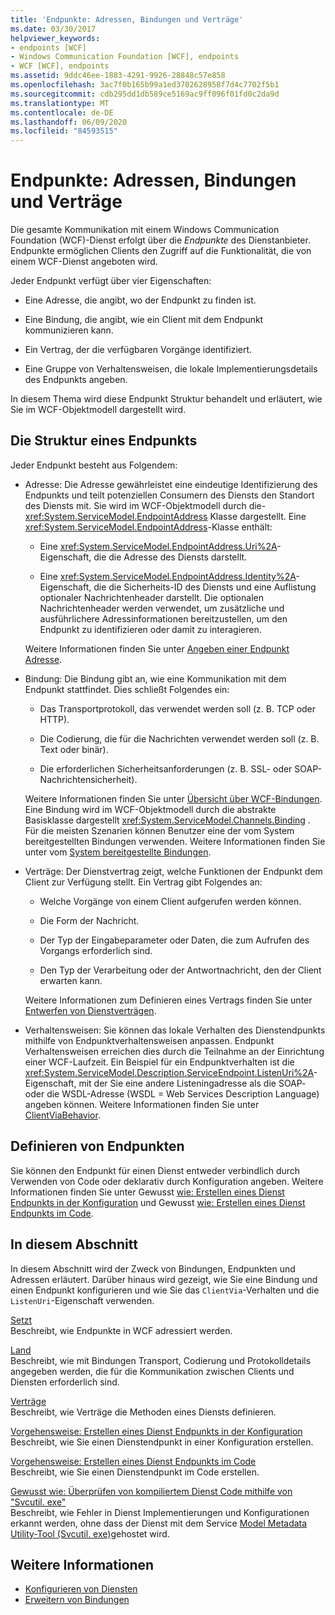 ```yaml
---
title: 'Endpunkte: Adressen, Bindungen und Verträge'
ms.date: 03/30/2017
helpviewer_keywords:
- endpoints [WCF]
- Windows Communication Foundation [WCF], endpoints
- WCF [WCF], endpoints
ms.assetid: 9ddc46ee-1883-4291-9926-28848c57e858
ms.openlocfilehash: 3ac7f0b165b99a1ed3702628958f7d4c7702f5b1
ms.sourcegitcommit: cdb295dd1db589ce5169ac9ff096f01fd0c2da9d
ms.translationtype: MT
ms.contentlocale: de-DE
ms.lasthandoff: 06/09/2020
ms.locfileid: "84593515"
---
```

# <a name="endpoints-addresses-bindings-and-contracts"></a>Endpunkte: Adressen, Bindungen und Verträge

Die gesamte Kommunikation mit einem Windows Communication Foundation (WCF)-Dienst erfolgt über die *Endpunkte* des Dienstanbieter. Endpunkte ermöglichen Clients den Zugriff auf die Funktionalität, die von einem WCF-Dienst angeboten wird.

Jeder Endpunkt verfügt über vier Eigenschaften:

- Eine Adresse, die angibt, wo der Endpunkt zu finden ist.

- Eine Bindung, die angibt, wie ein Client mit dem Endpunkt kommunizieren kann.

- Ein Vertrag, der die verfügbaren Vorgänge identifiziert.

- Eine Gruppe von Verhaltensweisen, die lokale Implementierungsdetails des Endpunkts angeben.

In diesem Thema wird diese Endpunkt Struktur behandelt und erläutert, wie Sie im WCF-Objektmodell dargestellt wird.

## <a name="the-structure-of-an-endpoint"></a>Die Struktur eines Endpunkts

Jeder Endpunkt besteht aus Folgendem:

- Adresse: Die Adresse gewährleistet eine eindeutige Identifizierung des Endpunkts und teilt potenziellen Consumern des Diensts den Standort des Diensts mit. Sie wird im WCF-Objektmodell durch die- <xref:System.ServiceModel.EndpointAddress> Klasse dargestellt. Eine <xref:System.ServiceModel.EndpointAddress>-Klasse enthält:

  - Eine <xref:System.ServiceModel.EndpointAddress.Uri%2A>-Eigenschaft, die die Adresse des Diensts darstellt.

  - Eine <xref:System.ServiceModel.EndpointAddress.Identity%2A>-Eigenschaft, die die Sicherheits-ID des Diensts und eine Auflistung optionaler Nachrichtenheader darstellt. Die optionalen Nachrichtenheader werden verwendet, um zusätzliche und ausführlichere Adressinformationen bereitzustellen, um den Endpunkt zu identifizieren oder damit zu interagieren.

  Weitere Informationen finden Sie unter [Angeben einer Endpunkt Adresse](../specifying-an-endpoint-address.md).

- Bindung: Die Bindung gibt an, wie eine Kommunikation mit dem Endpunkt stattfindet. Dies schließt Folgendes ein:

  - Das Transportprotokoll, das verwendet werden soll (z.&#160;B. TCP oder HTTP).

  - Die Codierung, die für die Nachrichten verwendet werden soll (z.&#160;B. Text oder binär).

  - Die erforderlichen Sicherheitsanforderungen (z.&#160;B. SSL- oder SOAP-Nachrichtensicherheit).

  Weitere Informationen finden Sie unter [Übersicht über WCF-Bindungen](../bindings-overview.md). Eine Bindung wird im WCF-Objektmodell durch die abstrakte Basisklasse dargestellt <xref:System.ServiceModel.Channels.Binding> . Für die meisten Szenarien können Benutzer eine der vom System bereitgestellten Bindungen verwenden. Weitere Informationen finden Sie unter vom [System bereitgestellte Bindungen](../system-provided-bindings.md).

- Verträge: Der Dienstvertrag zeigt, welche Funktionen der Endpunkt dem Client zur Verfügung stellt. Ein Vertrag gibt Folgendes an:

  - Welche Vorgänge von einem Client aufgerufen werden können.

  - Die Form der Nachricht.

  - Der Typ der Eingabeparameter oder Daten, die zum Aufrufen des Vorgangs erforderlich sind.

  - Den Typ der Verarbeitung oder der Antwortnachricht, den der Client erwarten kann.

  Weitere Informationen zum Definieren eines Vertrags finden Sie unter [Entwerfen von Dienstverträgen](../designing-service-contracts.md).

- Verhaltensweisen: Sie können das lokale Verhalten des Dienstendpunkts mithilfe von Endpunktverhaltensweisen anpassen. Endpunkt Verhaltensweisen erreichen dies durch die Teilnahme an der Einrichtung einer WCF-Laufzeit. Ein Beispiel für ein Endpunktverhalten ist die <xref:System.ServiceModel.Description.ServiceEndpoint.ListenUri%2A>-Eigenschaft, mit der Sie eine andere Listeningadresse als die SOAP- oder die WSDL-Adresse (WSDL = Web Services Description Language) angeben können. Weitere Informationen finden Sie unter [ClientViaBehavior](../diagnostics/wmi/clientviabehavior.md).

## <a name="defining-endpoints"></a>Definieren von Endpunkten

Sie können den Endpunkt für einen Dienst entweder verbindlich durch Verwenden von Code oder deklarativ durch Konfiguration angeben. Weitere Informationen finden Sie unter Gewusst [wie: Erstellen eines Dienst Endpunkts in der Konfiguration](how-to-create-a-service-endpoint-in-configuration.md) und Gewusst [wie: Erstellen eines Dienst Endpunkts im Code](how-to-create-a-service-endpoint-in-code.md).

## <a name="in-this-section"></a>In diesem Abschnitt

In diesem Abschnitt wird der Zweck von Bindungen, Endpunkten und Adressen erläutert. Darüber hinaus wird gezeigt, wie Sie eine Bindung und einen Endpunkt konfigurieren und wie Sie das `ClientVia`-Verhalten und die `ListenUri`-Eigenschaft verwenden.

[Setzt](endpoint-addresses.md)\
Beschreibt, wie Endpunkte in WCF adressiert werden.

[Land](bindings.md)\
Beschreibt, wie mit Bindungen Transport, Codierung und Protokolldetails angegeben werden, die für die Kommunikation zwischen Clients und Diensten erforderlich sind.

[Verträge](contracts.md)\
Beschreibt, wie Verträge die Methoden eines Diensts definieren.

[Vorgehensweise: Erstellen eines Dienst Endpunkts in der Konfiguration](how-to-create-a-service-endpoint-in-configuration.md)\
Beschreibt, wie Sie einen Dienstendpunkt in einer Konfiguration erstellen.

[Vorgehensweise: Erstellen eines Dienst Endpunkts im Code](how-to-create-a-service-endpoint-in-code.md)\
Beschreibt, wie Sie einen Dienstendpunkt im Code erstellen.

[Gewusst wie: Überprüfen von kompiliertem Dienst Code mithilfe von "Svcutil. exe"](how-to-use-svcutil-exe-to-validate-compiled-service-code.md)\
Beschreibt, wie Fehler in Dienst Implementierungen und Konfigurationen erkannt werden, ohne dass der Dienst mit dem Service [Model Metadata Utility-Tool (Svcutil. exe)](../servicemodel-metadata-utility-tool-svcutil-exe.md)gehostet wird.

## <a name="see-also"></a>Weitere Informationen

- [Konfigurieren von Diensten](../configuring-services.md)
- [Erweitern von Bindungen](../extending/extending-bindings.md)
